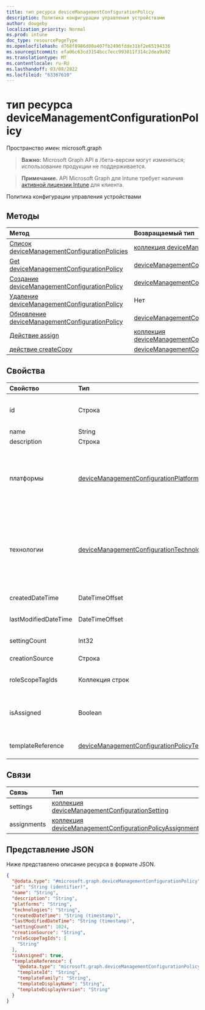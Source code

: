 ```yaml
---
title: тип ресурса deviceManagementConfigurationPolicy
description: Политика конфигурации управления устройствами
author: dougeby
localization_priority: Normal
ms.prod: intune
doc_type: resourcePageType
ms.openlocfilehash: d768f8986d80a407fb2496fdde31bf2e65194336
ms.sourcegitcommit: efa06c63cd3154bcc7ecc993011f314c2dea9a92
ms.translationtype: MT
ms.contentlocale: ru-RU
ms.lasthandoff: 03/08/2022
ms.locfileid: "63367610"
---
```

# <a name="devicemanagementconfigurationpolicy-resource-type"></a>тип ресурса deviceManagementConfigurationPolicy

Пространство имен: microsoft.graph

> **Важно:** Microsoft Graph API в /бета-версии могут изменяться; использование продукции не поддерживается.

> **Примечание.** API Microsoft Graph для Intune требует наличия [активной лицензии Intune](https://go.microsoft.com/fwlink/?linkid=839381) для клиента.

Политика конфигурации управления устройствами

## <a name="methods"></a>Методы
|Метод|Возвращаемый тип|Описание|
|:---|:---|:---|
|[Список deviceManagementConfigurationPolicies](../api/intune-deviceconfigv2-devicemanagementconfigurationpolicy-list.md)|[коллекция deviceManagementConfigurationPolicy](../resources/intune-deviceconfigv2-devicemanagementconfigurationpolicy.md)|Список свойств и связей [объектов deviceManagementConfigurationPolicy](../resources/intune-deviceconfigv2-devicemanagementconfigurationpolicy.md) .|
|[Get deviceManagementConfigurationPolicy](../api/intune-deviceconfigv2-devicemanagementconfigurationpolicy-get.md)|[deviceManagementConfigurationPolicy](../resources/intune-deviceconfigv2-devicemanagementconfigurationpolicy.md)|Чтение свойств и связей [объекта deviceManagementConfigurationPolicy](../resources/intune-deviceconfigv2-devicemanagementconfigurationpolicy.md) .|
|[Создание deviceManagementConfigurationPolicy](../api/intune-deviceconfigv2-devicemanagementconfigurationpolicy-create.md)|[deviceManagementConfigurationPolicy](../resources/intune-deviceconfigv2-devicemanagementconfigurationpolicy.md)|Создание нового [объекта deviceManagementConfigurationPolicy](../resources/intune-deviceconfigv2-devicemanagementconfigurationpolicy.md) .|
|[Удаление deviceManagementConfigurationPolicy](../api/intune-deviceconfigv2-devicemanagementconfigurationpolicy-delete.md)|Нет|Удаляет [устройствоManagementConfigurationPolicy](../resources/intune-deviceconfigv2-devicemanagementconfigurationpolicy.md).|
|[Обновление deviceManagementConfigurationPolicy](../api/intune-deviceconfigv2-devicemanagementconfigurationpolicy-update.md)|[deviceManagementConfigurationPolicy](../resources/intune-deviceconfigv2-devicemanagementconfigurationpolicy.md)|Обновление свойств объекта [deviceManagementConfigurationPolicy](../resources/intune-deviceconfigv2-devicemanagementconfigurationpolicy.md) .|
|[Действие assign](../api/intune-deviceconfigv2-devicemanagementconfigurationpolicy-assign.md)|[коллекция deviceManagementConfigurationPolicyAssignment](../resources/intune-deviceconfigv2-devicemanagementconfigurationpolicyassignment.md)|Пока не задокументировано.|
|[действие createCopy](../api/intune-deviceconfigv2-devicemanagementconfigurationpolicy-createcopy.md)|[deviceManagementConfigurationPolicy](../resources/intune-deviceconfigv2-devicemanagementconfigurationpolicy.md)|Н/Д|

## <a name="properties"></a>Свойства
|Свойство|Тип|Описание|
|:---|:---|:---|
|id|Строка|Ключ документа политики. Автоматически созданный.|
|name|String|Имя политики|
|description|Строка|Описание политики|
|платформы|[deviceManagementConfigurationPlatforms](../resources/intune-deviceconfigv2-devicemanagementconfigurationplatforms.md)|Платформы для этой политики. Возможные значения: `none`, `android`, `iOS`, `macOS`, `windows10X`, `windows10`, `linux`, `unknownFutureValue`.|
|технологии|[deviceManagementConfigurationTechnologies](../resources/intune-deviceconfigv2-devicemanagementconfigurationtechnologies.md)|Технологии для этой политики. Возможные значения: `none`, `mdm`, `windows10XManagement`, `configManager`, `microsoftSense`, `exchangeOnline`, `linuxMdm`, `unknownFutureValue`.|
|createdDateTime|DateTimeOffset|Дата и время создания политики|
|lastModifiedDateTime|DateTimeOffset|Дата и время последнего изменения политики|
|settingCount|Int32|Количество параметров|
|creationSource|Строка|Источник создания политики|
|roleScopeTagIds|Коллекция строк|Список тегов области для этого экземпляра Entity.|
|isAssigned|Boolean|Состояние назначения политики. Это свойство доступно только для чтения.|
|templateReference|[deviceManagementConfigurationPolicyTemplateReference](../resources/intune-deviceconfigv2-devicemanagementconfigurationpolicytemplatereference.md)|Справочные сведения по шаблонам|

## <a name="relationships"></a>Связи
|Связь|Тип|Описание|
|:---|:---|:---|
|settings|[коллекция deviceManagementConfigurationSetting](../resources/intune-deviceconfigv2-devicemanagementconfigurationsetting.md)|Параметры политики|
|assignments|[коллекция deviceManagementConfigurationPolicyAssignment](../resources/intune-deviceconfigv2-devicemanagementconfigurationpolicyassignment.md)|Назначения политик|

## <a name="json-representation"></a>Представление JSON
Ниже представлено описание ресурса в формате JSON.
<!-- {
  "blockType": "resource",
  "keyProperty": "id",
  "@odata.type": "microsoft.graph.deviceManagementConfigurationPolicy"
}
-->
``` json
{
  "@odata.type": "#microsoft.graph.deviceManagementConfigurationPolicy",
  "id": "String (identifier)",
  "name": "String",
  "description": "String",
  "platforms": "String",
  "technologies": "String",
  "createdDateTime": "String (timestamp)",
  "lastModifiedDateTime": "String (timestamp)",
  "settingCount": 1024,
  "creationSource": "String",
  "roleScopeTagIds": [
    "String"
  ],
  "isAssigned": true,
  "templateReference": {
    "@odata.type": "microsoft.graph.deviceManagementConfigurationPolicyTemplateReference",
    "templateId": "String",
    "templateFamily": "String",
    "templateDisplayName": "String",
    "templateDisplayVersion": "String"
  }
}
```




